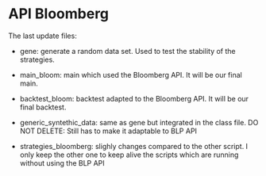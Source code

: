 # API Bloomberg

The last update files:

- gene: generate a random data set. Used to test the stability of the strategies.


- main_bloom: main which used the Bloomberg API. It will be our final main.


- backtest_bloom: backtest adapted to the Bloomberg API. It will be our final backtest.


- generic_syntethic_data: same as gene but integrated in the class file. DO NOT DELETE: Still has to make it adaptable
to BLP API
  

- strategies_bloomberg: slighly changes compared to the other script. I only keep the other one to keep alive the scripts
which are running without using the BLP API
  

